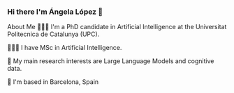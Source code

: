### Hi there I'm Ángela López 👋


About Me
👩🏻‍🎓 I'm a PhD candidate in Artificial Intelligence at the Universitat Politecnica de Catalunya (UPC).

👩🏻‍💻 I have MSc in Artificial Intelligence.

🔐 My main research interests are Large Language Models and cognitive data.

📌 I'm based in Barcelona, Spain



<!--
**anlopez94/anlopez94** is a ✨ _special_ ✨ repository because its `README.md` (this file) appears on your GitHub profile.

Here are some ideas to get you started:

- 🔭 I’m currently working on ...
- 🌱 I’m currently learning ...
- 👯 I’m looking to collaborate on ...
- 🤔 I’m looking for help with ...
- 💬 Ask me about ...
- 📫 How to reach me: ...
- 😄 Pronouns: ...
- ⚡ Fun fact: ...
-->
